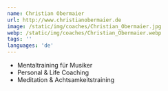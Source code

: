 ```yaml
---
name: Christian Obermaier
url: http://www.christianobermaier.de
image: /static/img/coaches/Christian_Obermaier.jpg
webp: /static/img/coaches/Christian_Obermaier.webp
tags: ''
languages: 'de'
---
```


<ul><li>Mentaltraining für Musiker</li><li>Personal &amp; Life Coaching</li><li>Meditation &amp; Achtsamkeitstraining</li></ul>